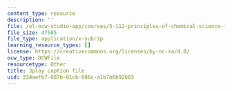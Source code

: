 ```yaml
---
content_type: resource
description: ''
file: /ol-ocw-studio-app/courses/5-112-principles-of-chemical-science-fall-2005/334aefb7887b01cb886ca1b7b6b92683_YpkKYmQBwY.srt
file_size: 47585
file_type: application/x-subrip
learning_resource_types: []
license: https://creativecommons.org/licenses/by-nc-sa/4.0/
ocw_type: OCWFile
resourcetype: Other
title: 3play caption file
uid: 334aefb7-887b-01cb-886c-a1b7b6b92683
---
```

